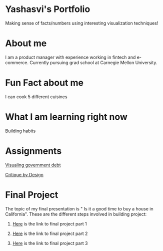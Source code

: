 # Yashasvi's Portfolio
Making sense of facts/numbers using interesting visualization techniques!

# About me
I am a product manager with experience working in fintech and e-commerce. Currently pursuing grad school at Carnegie Mellon University.

# Fun Fact about me
I can cook 5 different cuisines

# What I am learning right now
Building habits

# Assignments
[Visualing government debt](https://yashasvm1.github.io/Portfolio/dataviz2)

[Critique by Design](https://yashasvm1.github.io/Portfolio/critiquebydesign)

# Final Project

The topic of my final presentation is " Is it a good time to buy a house in California". These are the different steps involved in building project:

1) [Here](https://yashasvm1.github.io/Portfolio/finalproject) is the link to final project part 1

2) [Here](https://yashasvm1.github.io/Portfolio/finalproject2) is the link to final project part 2

3) [Here](https://yashasvm1.github.io/Portfolio/finalproject3) is the link to final project part 3
